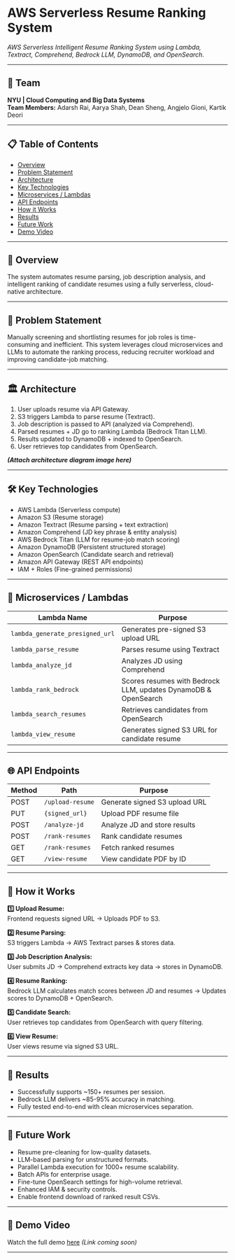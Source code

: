 # AWS Serverless Resume Ranking System

_AWS Serverless Intelligent Resume Ranking System using Lambda, Textract, Comprehend, Bedrock LLM, DynamoDB, and OpenSearch._

---

## 👥 Team
**NYU | Cloud Computing and Big Data Systems**  
**Team Members:** Adarsh Rai, Aarya Shah, Dean Sheng, Angjelo Gioni, Kartik Deori

---

## 📋 Table of Contents
- [Overview](#overview)
- [Problem Statement](#problem-statement)
- [Architecture](#architecture)
- [Key Technologies](#key-technologies)
- [Microservices / Lambdas](#microservices--lambdas)
- [API Endpoints](#api-endpoints)
- [How it Works](#how-it-works)
- [Results](#results)
- [Future Work](#future-work)
- [Demo Video](#demo-video)

---

## 📝 Overview
The system automates resume parsing, job description analysis, and intelligent ranking of candidate resumes using a fully serverless, cloud-native architecture.

---

## 🎯 Problem Statement
Manually screening and shortlisting resumes for job roles is time-consuming and inefficient.
This system leverages cloud microservices and LLMs to automate the ranking process, reducing recruiter workload and improving candidate-job matching.

---

## 🏛️ Architecture
1. User uploads resume via API Gateway.
2. S3 triggers Lambda to parse resume (Textract).
3. Job description is passed to API (analyzed via Comprehend).
4. Parsed resumes + JD go to ranking Lambda (Bedrock Titan LLM).
5. Results updated to DynamoDB + indexed to OpenSearch.
6. User retrieves top candidates from OpenSearch.

_**(Attach architecture diagram image here)**_

---

## 🛠️ Key Technologies
- AWS Lambda (Serverless compute)
- Amazon S3 (Resume storage)
- Amazon Textract (Resume parsing + text extraction)
- Amazon Comprehend (JD key phrase & entity analysis)
- AWS Bedrock Titan (LLM for resume-job match scoring)
- Amazon DynamoDB (Persistent structured storage)
- Amazon OpenSearch (Candidate search and retrieval)
- Amazon API Gateway (REST API endpoints)
- IAM + Roles (Fine-grained permissions)

---

## 🧩 Microservices / Lambdas
| Lambda Name | Purpose |
|-------------|---------|
| `lambda_generate_presigned_url` | Generates pre-signed S3 upload URL |
| `lambda_parse_resume` | Parses resume using Textract |
| `lambda_analyze_jd` | Analyzes JD using Comprehend |
| `lambda_rank_bedrock` | Scores resumes with Bedrock LLM, updates DynamoDB & OpenSearch |
| `lambda_search_resumes` | Retrieves candidates from OpenSearch |
| `lambda_view_resume` | Generates signed S3 URL for candidate resume |

---

## 🌐 API Endpoints
| Method | Path | Purpose |
|--------|------|---------|
| POST | `/upload-resume` | Generate signed S3 upload URL |
| PUT | `{signed_url}` | Upload PDF resume file |
| POST | `/analyze-jd` | Analyze JD and store results |
| POST | `/rank-resumes` | Rank candidate resumes |
| GET | `/rank-resumes` | Fetch ranked resumes |
| GET | `/view-resume` | View candidate PDF by ID |

---

## 🔎 How it Works
**1️⃣ Upload Resume:**  
Frontend requests signed URL → Uploads PDF to S3.

**2️⃣ Resume Parsing:**  
S3 triggers Lambda → AWS Textract parses & stores data.

**3️⃣ Job Description Analysis:**  
User submits JD → Comprehend extracts key data → stores in DynamoDB.

**4️⃣ Resume Ranking:**  
Bedrock LLM calculates match scores between JD and resumes → Updates scores to DynamoDB + OpenSearch.

**5️⃣ Candidate Search:**  
User retrieves top candidates from OpenSearch with query filtering.

**6️⃣ View Resume:**  
User views resume via signed S3 URL.

---

## 📝 Results
- Successfully supports ~150+ resumes per session.
- Bedrock LLM delivers ~85-95% accuracy in matching.
- Fully tested end-to-end with clean microservices separation.

---

## 🚀 Future Work
- Resume pre-cleaning for low-quality datasets.
- LLM-based parsing for unstructured formats.
- Parallel Lambda execution for 1000+ resume scalability.
- Batch APIs for enterprise usage.
- Fine-tune OpenSearch settings for high-volume retrieval.
- Enhanced IAM & security controls.
- Enable frontend download of ranked result CSVs.

---

## 🎥 Demo Video
Watch the full demo [here](#) _(Link coming soon)_

---
